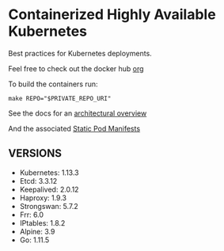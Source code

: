 # Containerized Highly Available Kubernetes

Best practices for Kubernetes deployments.

Feel free to check out the docker hub [org](https://hub.docker.com/u/whisperos)

To build the containers run:

    make REPO="$PRIVATE_REPO_URI"

See the docs for an [architectural overview](https://github.com/WhisperOS/kubes/tree/master/docs)

And the associated [Static Pod Manifests](https://github.com/WhisperOS/kubes/blob/master/docs/kubeconfigs/manifest.yml)

## VERSIONS

  - Kubernetes: 1.13.3
  - Etcd:       3.3.12
  - Keepalived: 2.0.12
  - Haproxy:    1.9.3
  - Strongswan: 5.7.2
  - Frr:        6.0
  - IPtables:   1.8.2
  - Alpine:     3.9
  - Go:         1.11.5
